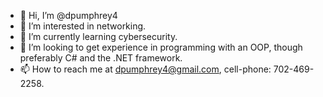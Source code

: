 - 👋 Hi, I’m @dpumphrey4
- 👀 I’m interested in networking.
- 🌱 I’m currently learning cybersecurity.
- 💞️ I’m looking to get experience in programming with an OOP, though preferably C# and the .NET framework.
- 📫 How to reach me at dpumphrey4@gmail.com, cell-phone: 702-469-2258.

<!---
dpumphrey4/dpumphrey4 is a ✨ special ✨ repository because its `README.md` (this file) appears on your GitHub profile.
You can click the Preview link to take a look at your changes.
--->
